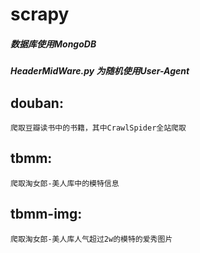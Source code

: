 # scrapy

##### 数据库使用MongoDB
##### HeaderMidWare.py 为随机使用User-Agent
## douban:
    爬取豆瓣读书中的书籍，其中CrawlSpider全站爬取
## tbmm:
    爬取淘女郎-美人库中的模特信息
## tbmm-img:
    爬取淘女郎-美人库人气超过2w的模特的爱秀图片
